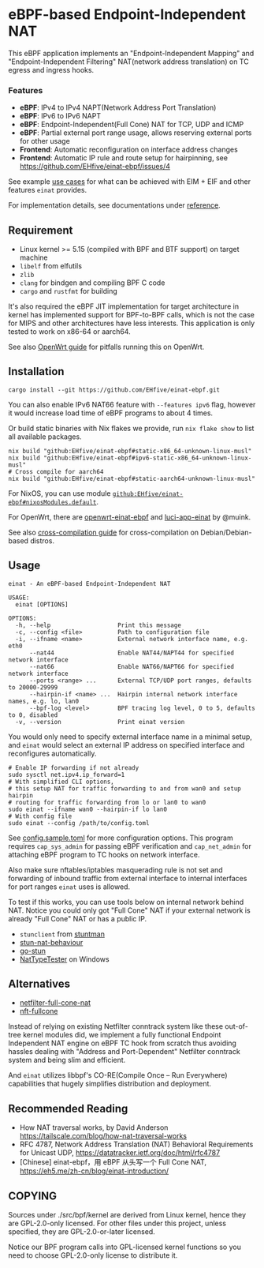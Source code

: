 # eBPF-based Endpoint-Independent NAT

This eBPF application implements an "Endpoint-Independent Mapping" and "Endpoint-Independent Filtering" NAT(network address translation) on TC egress and ingress hooks.

### Features

-   **eBPF**: IPv4 to IPv4 NAPT(Network Address Port Translation)
-   **eBPF**: IPv6 to IPv6 NAPT
-   **eBPF**: Endpoint-Independent(Full Cone) NAT for TCP, UDP and ICMP
-   **eBPF**: Partial external port range usage, allows reserving external ports for other usage
-   **Frontend**: Automatic reconfiguration on interface address changes
-   **Frontend**: Automatic IP rule and route setup for hairpinning, see https://github.com/EHfive/einat-ebpf/issues/4

See example [use cases](./docs/guide/use-case.md) for what can be achieved with EIM + EIF and other features `einat` provides.

For implementation details, see documentations under [reference](./docs/reference/).

## Requirement

-   Linux kernel >= 5.15 (compiled with BPF and BTF support) on target machine
-   `libelf` from elfutils
-   `zlib`
-   `clang` for bindgen and compiling BPF C code
-   `cargo` and `rustfmt` for building

It's also required the eBPF JIT implementation for target architecture in kernel has implemented support for BPF-to-BPF calls, which is not the case for MIPS and other architectures have less interests. This application is only tested to work on x86-64 or aarch64.

See also [OpenWrt guide](./docs/guide/openwrt.md) for pitfalls running this on OpenWrt.

## Installation

```shell
cargo install --git https://github.com/EHfive/einat-ebpf.git
```

You can also enable IPv6 NAT66 feature with `--features ipv6` flag, however it would increase load time of eBPF programs to about 4 times.

Or build static binaries with Nix flakes we provide, run `nix flake show` to list all available packages.

```shell
nix build "github:EHfive/einat-ebpf#static-x86_64-unknown-linux-musl"
nix build "github:EHfive/einat-ebpf#ipv6-static-x86_64-unknown-linux-musl"
# Cross compile for aarch64
nix build "github:EHfive/einat-ebpf#static-aarch64-unknown-linux-musl"
```

For NixOS, you can use module [`github:EHfive/einat-ebpf#nixosModules.default`](./nix/module.nix).

For OpenWrt, there are [openwrt-einat-ebpf](https://github.com/muink/openwrt-einat-ebpf) and [luci-app-einat](https://github.com/muink/luci-app-einat) by @muink.

See also [cross-compilation guide](./docs/guide/cross.md) for cross-compilation on Debian/Debian-based distros.

## Usage

```
einat - An eBPF-based Endpoint-Independent NAT

USAGE:
  einat [OPTIONS]

OPTIONS:
  -h, --help                   Print this message
  -c, --config <file>          Path to configuration file
  -i, --ifname <name>          External network interface name, e.g. eth0
      --nat44                  Enable NAT44/NAPT44 for specified network interface
      --nat66                  Enable NAT66/NAPT66 for specified network interface
      --ports <range> ...      External TCP/UDP port ranges, defaults to 20000-29999
      --hairpin-if <name> ...  Hairpin internal network interface names, e.g. lo, lan0
      --bpf-log <level>        BPF tracing log level, 0 to 5, defaults to 0, disabled
  -v, --version                Print einat version
```

You would only need to specify external interface name in a minimal setup, and `einat` would select an external IP address on specified interface and reconfigures automatically.

```shell
# Enable IP forwarding if not already
sudo sysctl net.ipv4.ip_forward=1
# With simplified CLI options,
# this setup NAT for traffic forwarding to and from wan0 and setup hairpin
# routing for traffic forwarding from lo or lan0 to wan0
sudo einat --ifname wan0 --hairpin-if lo lan0
# With config file
sudo einat --config /path/to/config.toml
```

See [config.sample.toml](./config.sample.toml) for more configuration options. This program requires `cap_sys_admin` for passing eBPF verification and `cap_net_admin` for attaching eBPF program to TC hooks on network interface.

Also make sure nftables/iptables masquerading rule is not set and forwarding of inbound traffic from external interface to internal interfaces for port ranges `einat` uses is allowed.

To test if this works, you can use tools below on internal network behind NAT. Notice you could only got "Full Cone" NAT if your external network is already "Full Cone" NAT or has a public IP.

-   `stunclient` from [stuntman](https://github.com/jselbie/stunserver)
-   [stun-nat-behaviour](https://github.com/pion/stun/tree/master/cmd/stun-nat-behaviour)
-   [go-stun](https://github.com/ccding/go-stun)
-   [NatTypeTester](https://github.com/HMBSbige/NatTypeTester) on Windows

## Alternatives

-   [netfilter-full-cone-nat](https://github.com/Chion82/netfilter-full-cone-nat)
-   [nft-fullcone](https://github.com/fullcone-nat-nftables)

Instead of relying on existing Netfilter conntrack system like these out-of-tree kernel modules did, we implement a fully functional Endpoint Independent NAT engine on eBPF TC hook from scratch thus avoiding hassles dealing with "Address and Port-Dependent" Netfilter conntrack system and being slim and efficient.

And `einat` utilizes libbpf's CO-RE(Compile Once – Run Everywhere) capabilities that hugely simplifies distribution and deployment.

## Recommended Reading

-   How NAT traversal works, by David Anderson <https://tailscale.com/blog/how-nat-traversal-works>
-   RFC 4787, Network Address Translation (NAT) Behavioral Requirements for Unicast UDP, <https://datatracker.ietf.org/doc/html/rfc4787>
-   [Chinese] einat-ebpf，用 eBPF 从头写一个 Full Cone NAT, <https://eh5.me/zh-cn/blog/einat-introduction/>

## COPYING

Sources under ./src/bpf/kernel are derived from Linux kernel, hence they are GPL-2.0-only licensed.
For other files under this project, unless specified, they are GPL-2.0-or-later licensed.

Notice our BPF program calls into GPL-licensed kernel functions so you need to choose GPL-2.0-only license to distribute it.
